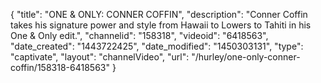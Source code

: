 {
    "title": "ONE & ONLY: CONNER COFFIN",
    "description": "Conner Coffin takes his signature power and style from Hawaii to Lowers to Tahiti in his One & Only edit.",
    "channelid": "158318",
    "videoid": "6418563",
    "date_created": "1443722425",
    "date_modified": "1450303131",
    "type": "captivate",
    "layout": "channelVideo",
    "url": "\/hurley\/one-only-conner-coffin\/158318-6418563"
}